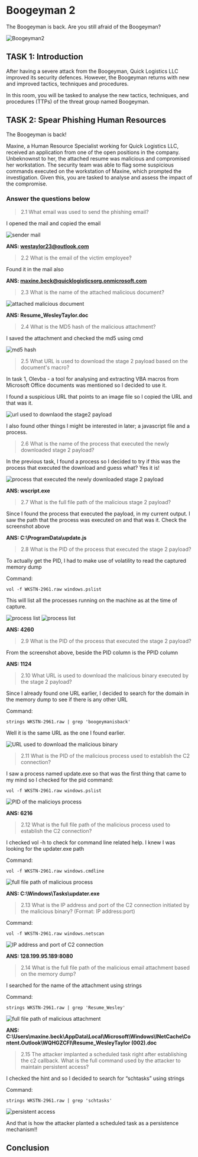 # Boogeyman 2
The Boogeyman is back. Are you still afraid of the Boogeyman?

![Boogeyman2](assets2/Boogeyman2.png)

## TASK 1: Introduction
After having a severe attack from the Boogeyman, Quick Logistics LLC improved its security defences. However, the Boogeyman returns with new and improved tactics, techniques and procedures. 

In this room, you will be tasked to analyse the new tactics, techniques, and procedures (TTPs) of the threat group named Boogeyman. 

## TASK 2: Spear Phishing Human Resources

The Boogeyman is back!

Maxine, a Human Resource Specialist working for Quick Logistics LLC, received an application from one of the open positions in the company. Unbeknownst to her, the attached resume was malicious and compromised her workstation.
The security team was able to flag some suspicious commands executed on the workstation of Maxine, which prompted the investigation. Given this, you are tasked to analyse and assess the impact of the compromise.

### Answer the questions below

> 2.1 What email was used to send the phishing email?
>
I opened the mail and copied the email

![sender mail](assets2//Task2_screenshot1.png)

**ANS: westaylor23@outlook.com**

> 2.2 What is the email of the victim employee?
>
Found it in the mail also

**ANS: maxine.beck@quicklogisticsorg.onmicrosoft.com**

> 2.3 What is the name of the attached malicious document?
>

![attached malicious document](assets2/Task2_screenshot2.png)

**ANS: Resume_WesleyTaylor.doc**

> 2.4 What is the MD5 hash of the malicious attachment?
>
I saved the attachment and checked the md5 using cmd 

![md5 hash](assets2/Task2_screenshot3.png)

> 2.5 What URL is used to download the stage 2 payload based on the document's macro?
>
In task 1, Olevba - a tool for analysing and extracting VBA macros from Microsoft Office documents was mentioned so I decided to use it. 

I found a suspicious URL that points to an image file so I copied the URL and that was it.

![url used to downlaod the stage2 payload](assets2/Task2_screenshot4.png)

I also found other things I might be interested in later; a javascript file and a process.

> 2.6 What is the name of the process that executed the newly downloaded stage 2 payload?
>
In the previous task, I found a process so I decided to try if this was the process that executed the download and guess what? Yes it is!

![process that executed the newly downloaded stage 2 payload](assets2/Task2_screenshot5.png)

**ANS: wscript.exe**

> 2.7 What is the full file path of the malicious stage 2 payload?
>
Since I found the process that executed the payload, in my current output. I saw the path that the process was executed on and that was it.
Check the screenshot above 

**ANS: C:\ProgramData\update.js**

> 2.8 What is the PID of the process that executed the stage 2 payload?
>
To actually get the PID, I had to make use of volatility to read the captured memory dump
 
Command: 
```
vol -f WKSTN-2961.raw windows.pslist
```
This will list all the processes running on the machine as at the time of capture.

![process list](assets2/Task2_screenshot6a.png)
![process list](assets2/Task2_screenshot6b.png)

**ANS: 4260**

> 2.9 What is the PID of the process that executed the stage 2 payload?
>

From the screenshot above, beside the PID column is the PPID column

**ANS: 1124**

> 2.10 What URL is used to download the malicious binary executed by the stage 2 payload?
>
Since  I already found one URL earlier, I decided to search for the domain in the memory dump to see if there is any other URL

Command: 
```
strings WKSTN-2961.raw | grep 'boogeymanisback'
```
Well it is the same URL as the one I found earlier. 

![URL used to download the malicious binary](assets2/Task2_screenshot7.png)

> 2.11 What is the PID of the malicious process used to establish the C2 connection?
>
I saw a process named update.exe so that was the first thing that came to my mind so I checked for the pid
command:
```
vol -f WKSTN-2961.raw windows.pslist
```

![PID of the malicioys process](assets2/Task2_screenshot8.png)

**ANS: 6216**

> 2.12 What is the full file path of the malicious process used to establish the C2 connection?
>

I checked vol -h to check for command line related help. I knew I was looking for the updater.exe path

Command:
```
vol -f WKSTN-2961.raw windows.cmdline
```

![full file path of malicious process](assets2/Task2_screenshot9.png)

**ANS: C:\Windows\Tasks\updater.exe**

> 2.13 What is the IP address and port of the C2 connection initiated by the malicious binary? (Format: IP address:port)
>
Command:
```
vol -f WKSTN-2961.raw windows.netscan
```

![IP address and port of C2 connection](assets2/Task2_screenshot10.png)

**ANS: 128.199.95.189:8080**

> 2.14 What is the full file path of the malicious email attachment based on the memory dump?
>

I searched for the name of the attachment using strings 

Command: 
```
strings WKSTN-2961.raw | grep 'Resume_Wesley'
```

![full file path of malicious attachment](assets2/Task2_screenshot11.png)

**ANS: C:\Users\maxine.beck\AppData\Local\Microsoft\Windows\INetCache\Content.Outlook\WQHGZCFI\Resume_WesleyTaylor (002).doc**

> 2.15 The attacker implanted a scheduled task right after establishing the c2 callback. What is the full command used by the attacker to maintain persistent access?
>
I checked the hint and so I decided to search for “schtasks” using strings

Command: 
```
strings WKSTN-2961.raw | grep 'schtasks'
```

![persistent access](assets2/Task2_screenshot12.png)

And that is how the attacker planted a scheduled task as a persistence mechanism!!

## Conclusion








